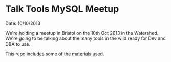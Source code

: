 # Talk Tools MySQL Meetup #

Date: 10/10/2013

We're holding a meetup in Bristol on the 10th Oct 2013 in the Watershed. We're going to be talking about the many tools in the wild ready for Dev and DBA to use. 

This repo includes some of the materials used.
